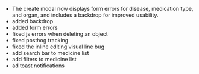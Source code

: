 * The create modal now displays form errors for disease, medication type, and organ, and includes a backdrop for improved usability.
* added backdrop
* added form errors
* fixed js errors when deleting an object
* fixed posthog tracking
* fixed the inline editing visual line bug
* add search bar to medicine list
* add filters to medicine list
* ad toast notifications